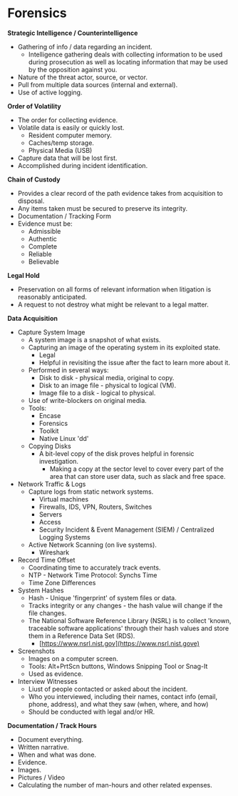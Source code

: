 # Forensics

**Strategic Intelligence / Counterintelligence**

* Gathering of info / data regarding an incident.
  * Intelligence gathering deals with collecting information to be used during prosecution as well as locating information that may be used by the opposition against you.
* Nature of the threat actor, source, or vector.
* Pull from multiple data sources \(internal and external\).
* Use of active logging.

**Order of Volatility**

* The order for collecting evidence.
* Volatile data is easily or quickly lost.
  * Resident computer memory.
  * Caches/temp storage.
  * Physical Media \(USB\)
* Capture data that will be lost first.
* Accomplished during incident identification.

**Chain of Custody**

* Provides a clear record of the path evidence takes from acquisition to disposal.
* Any items taken must be secured to preserve its integrity.
* Documentation / Tracking Form
* Evidence must be:
  * Admissible
  * Authentic
  * Complete
  * Reliable
  * Believable

**Legal Hold**

* Preservation on all forms of relevant information when litigation is reasonably anticipated.
* A request to not destroy what might be relevant to a legal matter.

**Data Acquisition**

* Capture System Image
  * A system image is a snapshot of what exists.
  * Capturing an image of the operating system in its exploited state.
    * Legal
    * Helpful in revisiting the issue after the fact to learn more about it.
  * Performed in several ways:
    * Disk to disk - physical media, original to copy.
    * Disk to an image file - physical to logical \(VM\).
    * Image file to a disk - logical to physical.
  * Use of write-blockers on original media.
  * Tools:
    * Encase
    * Forensics
    * Toolkit
    * Native Linux 'dd'
  * Copying Disks
    * A bit-level copy of the disk proves helpful in forensic investigation.
      * Making a copy at the sector level to cover every part of the area that can store user data, such as slack and free space.
* Network Traffic & Logs
  * Capture logs from static network systems.
    * Virtual machines
    * Firewalls, IDS, VPN, Routers, Switches
    * Servers
    * Access
    * Security Incident & Event Management \(SIEM\) / Centralized Logging Systems
  * Active Network Scanning \(on live systems\).
    * Wireshark
* Record Time Offset
  * Coordinating time to accurately track events.
  * NTP - Network Time Protocol: Synchs Time
  * Time Zone Differences
* System Hashes
  * Hash - Unique 'fingerprint' of system files or data.
  * Tracks integrity or any changes - the hash value will change if the file changes.
  * The National Software Reference Library \(NSRL\) is to collect 'known, traceable software applications' through their hash values and store them in a Reference Data Set \(RDS\).
    * [https://www.nsrl.nist.gov](https://www.nsrl.nist.gove)
* Screenshots
  * Images on a computer screen.
  * Tools: Alt+PrtScn buttons, Windows Snipping Tool or Snag-It
  * Used as evidence.
* Interview Witnesses
  * Liust of people contacted or asked about the incident.
  * Who you interviewed, including their names, contact info \(email, phone, address\), and what they saw \(when, where, and how\)
  * Should be conducted with legal and/or HR.

**Documentation / Track Hours**

* Document everything.
* Written narrative.
* When and what was done.
* Evidence.
* Images.
* Pictures / Video
* Calculating the number of man-hours and other related expenses.

